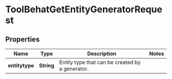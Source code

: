 

# ToolBehatGetEntityGeneratorRequest


## Properties

| Name | Type | Description | Notes |
|------------ | ------------- | ------------- | -------------|
|**entitytype** | **String** | Entity type that can be created by a generator. |  |



